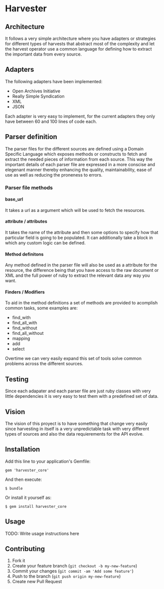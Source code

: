 Harvester
=========

## Architecture

It follows a very simple architecture where you have adapters or strategies for different types of harvests that abstract most of the complexity and let the harvest operator use a common language for defining how to extract the important data from every source.

## Adapters

The following adapters have been implemented:

* Open Archives Initiative
* Really Simple Syndication
* XML
* JSON

Each adapter is very easy to implement, for the current adapters they only have between 60 and 100 lines of code each.

## Parser definition

The parser files for the different sources are defined using a Domain Specific Language which exposes methods or constructs to fetch and extract the needed pieces of information from each source. This way the important details of each parser file are expressed in a more conscise and elegenant manner thereby enhancing the quality, maintainability, ease of use as well as reducing the proneness to errors.

### Parser file methods

#### base_url
It takes a url as a argument which will be used to fetch the resources.

#### attribute / attributes
It takes the name of the attribute and then some options to specify how that particular field is going to be populated. It can additionally take a block in which any custom logic can be defined.

#### Method definitons
Any method defined in the parser file will also be used as a attribute for the resource, the difference being that you have access to the raw document or XML and the full power of ruby to extract the relevant data any way you want. 

#### Finders / Modifiers
To aid in the method definitions a set of methods are provided to acomplish common tasks, some examples are:

* find_with
* find_all_with
* find_without
* find_all_without
* mapping
* add
* select

Overtime we can very easily expand this set of tools solve common problems across the different sources. 

## Testing
Since each adapater and each parser file are just ruby classes with very little dependencies it is very easy to test them with a predefined set of data.

## Vision
The vision of this proyect is to have something that change very easily since harvesting in itself is a very unpredictable task with very different types of sources and also the data requierements for the API evolve.

## Installation

Add this line to your application's Gemfile:

    gem 'harvester_core'

And then execute:

    $ bundle

Or install it yourself as:

    $ gem install harvester_core

## Usage

TODO: Write usage instructions here

## Contributing

1. Fork it
2. Create your feature branch (`git checkout -b my-new-feature`)
3. Commit your changes (`git commit -am 'Add some feature'`)
4. Push to the branch (`git push origin my-new-feature`)
5. Create new Pull Request
